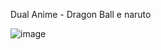 Dual Anime - Dragon Ball e naruto




![image](https://github.com/Nathesky/DualAnime/assets/132522541/43dcb344-9b70-4542-839c-7982c04677c4)


